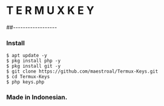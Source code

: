 # T E R M U X K E Y
##------------------

### Install
```
$ apt update -y
$ pkg install php -y
$ pkg install git -y
$ git clone https://github.com/maestroal/Termux-Keys.git
$ cd Termux-Keys
$ php keys.php
```

### Made in Indonesian.
